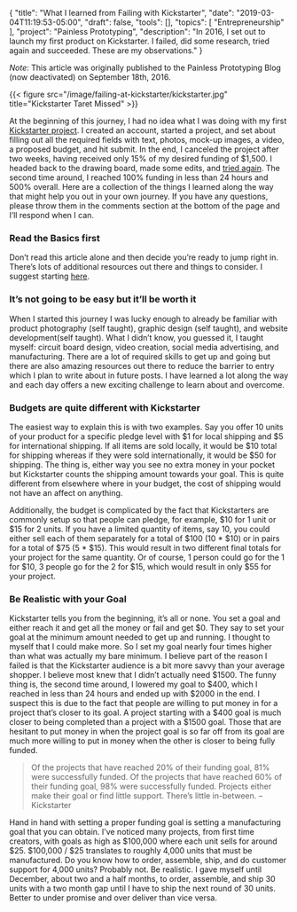 {
    "title": "What I learned from Failing with Kickstarter",
    "date": "2019-03-04T11:19:53-05:00",
    "draft": false,
    "tools": [],
    "topics": [
        "Entrepreneurship"
    ],
    "project": "Painless Prototyping",
    "description": "In 2016, I set out to launch my first product on Kickstarter. I failed, did some research, tried again and succeeded. These are my observations."
}

*Note*: This article was originally published to the Painless Prototyping Blog (now deactivated) on September 18th, 2016. 

{{< figure src="/image/failing-at-kickstarter/kickstarter.jpg" title="Kickstarter Taret Missed" >}}

At the beginning of this journey, I had no idea what I was doing with my first [Kickstarter project](http://kck.st/2a8ZoUL). I created an account, started a project, and set about filling out all the required fields with text, photos, mock-up images, a video, a proposed budget, and hit submit. In the end, I canceled the project after two weeks, having received only 15% of my desired funding of $1,500. I headed back to the drawing board, made some edits, and [tried again](https://www.kickstarter.com/projects/267560573/button-board-prototyping-electronics-the-painless). The second time around, I reached 100% funding in less than 24 hours and 500% overall. Here are a collection of the things I learned along the way that might help you out in your own journey. If you have any questions, please throw them in the comments section at the bottom of the page and I’ll respond when I can.

### Read the Basics first

Don’t read this article alone and then decide you’re ready to jump right in. There’s lots of additional resources out there and things to consider. I suggest starting [here](https://help.kickstarter.com/hc/en-us/categories/115000492154-Creator-questions).

### It’s not going to be easy but it’ll be worth it

When I started this journey I was lucky enough to already be familiar with product photography (self taught), graphic design (self taught), and website development(self taught). What I didn’t know, you guessed it, I taught myself: circuit board design, video creation, social media advertising, and manufacturing. There are a lot of required skills to get up and going but there are also amazing resources out there to reduce the barrier to entry which I plan to write about in future posts. I have learned a lot along the way and each day offers a new exciting challenge to learn about and overcome.

### Budgets are quite different with Kickstarter

The easiest way to explain this is with two examples. Say you offer 10 units of your product for a specific pledge level with $1 for local shipping and $5 for international shipping. If all items are sold locally, it would be $10 total for shipping whereas if they were sold internationally, it would be $50 for shipping. The thing is, either way you see no extra money in your pocket but Kickstarter counts the shipping amount towards your goal. This is quite different from elsewhere where in your budget, the cost of shipping would not have an affect on anything.

Additionally, the budget is complicated by the fact that Kickstarters are commonly setup so that people can pledge, for example, $10 for 1 unit or $15 for 2 units. If you have a limited quantity of items, say 10, you could either sell each of them separately for a total of $100 (10 * $10) or in pairs for a total of $75 (5 * $15). This would result in two different final totals for your project for the same quantity. Or of course, 1 person could go for the 1 for $10, 3 people go for the 2 for $15, which would result in only $55 for your project.

### Be Realistic with your Goal

Kickstarter tells you from the beginning, it’s all or none. You set a goal and either reach it and get all the money or fail and get $0. They say to set your goal at the minimum amount needed to get up and running. I thought to myself that I could make more. So I set my goal nearly four times higher than what was actually my bare minimum. I believe part of the reason I failed is that the Kickstarter audience is a bit more savvy than your average shopper. I believe most knew that I didn’t actually need $1500. The funny thing is, the second time around, I lowered my goal to $400, which I reached in less than 24 hours and ended up with $2000 in the end. I suspect this is due to the fact that people are willing to put money in for a project that’s closer to its goal. A project starting with a $400 goal is much closer to being completed than a project with a $1500 goal. Those that are hesitant to put money in when the project goal is so far off from its goal are much more willing to put in money when the other is closer to being fully funded.

> Of the projects that have reached 20% of their funding goal, 81% were successfully funded. Of the projects that have reached 60% of their funding goal, 98% were successfully funded. Projects either make their goal or find little support. There’s little in-between. – Kickstarter

Hand in hand with setting a proper funding goal is setting a manufacturing goal that you can obtain. I’ve noticed many projects, from first time creators, with goals as high as $100,000 where each unit sells for around $25. $100,000 / $25 translates to roughly 4,000 units that must be manufactured. Do you know how to order, assemble, ship, and do customer support for 4,000 units? Probably not. Be realistic. I gave myself until December, about two and a half months, to order, assemble, and ship 30 units with a two month gap until I have to ship the next round of 30 units. Better to under promise and over deliver than vice versa.

